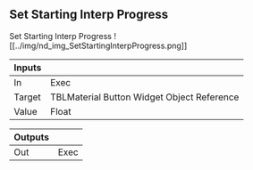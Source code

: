 ## Set Starting Interp Progress
Set Starting Interp Progress
![[../img/nd_img_SetStartingInterpProgress.png]]

|Inputs||
|--|--|
| In | Exec |
| Target | TBLMaterial Button Widget Object Reference |
| Value | Float |

|Outputs||
|--|--|
| Out | Exec |
